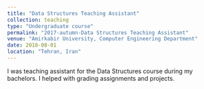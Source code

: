 ```yaml
---
title: "Data Structures Teaching Assistant"
collection: teaching
type: "Undergraduate course"
permalink: "2017-autumn-Data Structures Teaching Assistant"
venue: "Amirkabir University, Computer Engineering Department"
date: 2018-08-01
location: "Tehran, Iran"
---
```


I was teaching assistant for the Data Structures course during my bachelors. I helped with grading assignments and projects.